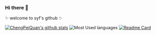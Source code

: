 ### Hi there 👋

 ✨ welcome to syf's github ✨ 

[![ChengPeiQuan's github stats](https://github-readme-stats.vercel.app/api?username=18868814391&theme=vue&show_icons=true&include_all_commits=true&count_private=true&hide_title=true&layout=compact)](https://github.com/18868814391) ![Most Used languages](https://github-stats.liuli.lol/api/top-langs/?username=18868814391&theme=vue&layout=compact)
[![Readme Card](https://github-readme-stats.vercel.app/api/pin/?username=18868814391&repo=myService)](https://github.com/anuraghazra/github-readme-stats)

<!--
### Hi there 👋

**chengpeiquan/chengpeiquan** is a ✨ _special_ ✨ repository because its `README.md` (this file) appears on your GitHub profile.

Here are some ideas to get you started:

- 🔭 I’m currently working on ...
- 🌱 I’m currently learning ...
- 👯 I’m looking to collaborate on ...
- 🤔 I’m looking for help with ...
- 💬 Ask me about ...
- 📫 How to reach me: ...
- 😄 Pronouns: ...
- ⚡ Fun fact: ...

参考文档：
https://github.com/anuraghazra/github-readme-stats/blob/master/docs/readme_cn.md
-->
